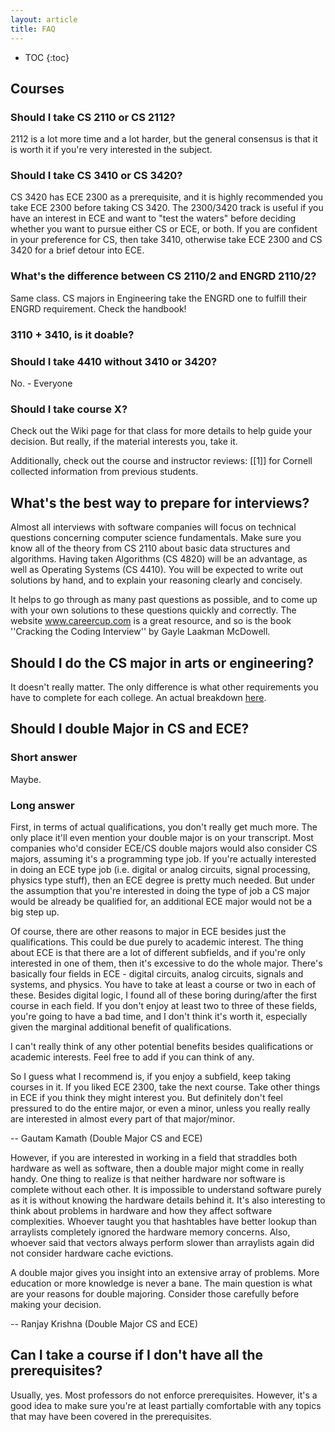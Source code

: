 ```yaml
---
layout: article
title: FAQ
---
```


* TOC
{:toc}

## Courses

### Should I take CS 2110 or CS 2112?

2112 is a lot more time and a lot harder, but the general consensus is that it is worth it if you're very interested in the subject.

### Should I take CS 3410 or CS 3420?
CS 3420 has ECE 2300 as a prerequisite, and it is highly recommended you take ECE 2300 before taking CS 3420. The 2300/3420 track is useful if you have an interest in ECE and want to "test the waters" before deciding whether you want to pursue either CS or ECE, or both. If you are confident in your preference for CS, then take 3410, otherwise take ECE 2300 and CS 3420 for a brief detour into ECE.

### What's the difference between CS 2110/2 and ENGRD 2110/2?
Same class. CS majors in Engineering take the ENGRD one to fulfill their ENGRD requirement. Check the handbook!

### 3110 + 3410, is it doable?

### Should I take 4410 without 3410 or 3420?
No. - Everyone

### Should I take course X?
Check out the Wiki page for that class for more details to help guide your decision. But really, if the material interests you, take it.

Additionally, check out the course and instructor reviews: <nowiki>[[1]]</nowiki> for Cornell collected information from previous students.

## What's the best way to prepare for interviews?
Almost all interviews with software companies will focus on technical questions concerning computer science fundamentals. Make sure you know all of the theory from CS 2110 about basic data structures and algorithms. Having taken Algorithms (CS 4820) will be an advantage, as well as Operating Systems (CS 4410). You will be expected to write out solutions by hand, and to explain your reasoning clearly and concisely.

It helps to go through as many past questions as possible, and to come up with your own solutions to these questions quickly and correctly. The website www.careercup.com is a great resource, and so is the book ''Cracking the Coding Interview'' by Gayle Laakman McDowell.

## Should I do the CS major in arts or engineering?
It doesn't really matter. The only difference is what other requirements you have to complete for each college. An actual breakdown [here](http://www.cs.cornell.edu/undergrad/csmajor).

## Should I double Major in CS and ECE?

### Short answer
Maybe.

### Long answer
First, in terms of actual qualifications, you don't really get much more. The only place it'll even mention your double major is on your transcript. Most companies who'd consider ECE/CS double majors would also consider CS majors, assuming it's a programming type job. If you're actually interested in doing an ECE type job (i.e. digital or analog circuits, signal processing, physics type stuff), then an ECE degree is pretty much needed. But under the assumption that you're interested in doing the type of job a CS major would be already be qualified for, an additional ECE major would not be a big step up.

Of course, there are other reasons to major in ECE besides just the qualifications. This could be due purely to academic interest. The thing about ECE is that there are a lot of different subfields, and if you're only interested in one of them, then it's excessive to do the whole major. There's basically four fields in ECE - digital circuits, analog circuits, signals and systems, and physics. You have to take at least a course or two in each of these. Besides digital logic, I found all of these boring during/after the first course in each field. If you don't enjoy at least two to three of these fields, you're going to have a bad time, and I don't think it's worth it, especially given the marginal additional benefit of qualifications.

I can't really think of any other potential benefits besides qualifications or academic interests. Feel free to add if you can think of any.

So I guess what I recommend is, if you enjoy a subfield, keep taking courses in it. If you liked ECE 2300, take the next course. Take other things in ECE if you think they might interest you. But definitely don't feel pressured to do the entire major, or even a minor, unless you really really are interested in almost every part of that major/minor.

-- Gautam Kamath (Double Major CS and ECE)



However, if you are interested in working in a field that straddles both hardware as well as software, then a double major might come in really handy. One thing to realize is that neither hardware nor software is complete without each other. It is impossible to understand software purely as it is without knowing the hardware details behind it. It's also interesting to think about problems in hardware and how they affect software complexities. Whoever taught you that hashtables have better lookup than arraylists completely ignored the hardware memory concerns. Also, whoever said that vectors always perform slower than arraylists again did not consider hardware cache evictions.

A double major gives you insight into an extensive array of problems. More education or more knowledge is never a bane. The main question is what are your reasons for double majoring. Consider those carefully before making your decision.

-- Ranjay Krishna (Double Major CS and ECE)

## Can I take a course if I don't have all the prerequisites?
Usually, yes. Most professors do not enforce prerequisites. However, it's a good idea to make sure you're at least partially comfortable with any topics that may have been covered in the prerequisites.
